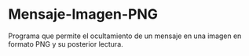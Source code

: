 # Mensaje-Imagen-PNG
Programa que permite el ocultamiento de un mensaje en una imagen en formato PNG y su posterior lectura.
